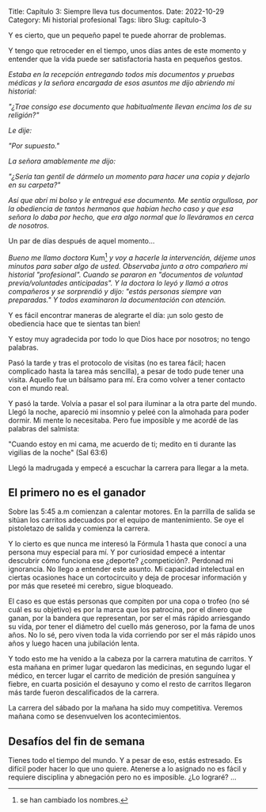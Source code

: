 Title: Capítulo 3: Siempre lleva tus documentos.
Date: 2022-10-29
Category: Mi historial profesional
Tags: libro
Slug: capítulo-3

Y es cierto, que un pequeño papel te puede ahorrar de problemas.

Y tengo que retroceder en el tiempo,  unos días antes de este momento y entender que la vida puede ser satisfactoria hasta en pequeños gestos.

*Estaba en la recepción entregando todos mis documentos y pruebas médicas y la señora encargada de esos asuntos me dijo abriendo mi historial:*

*"¿Trae consigo ese documento que habitualmente llevan encima los de su religión?"*

*Le dije:*

*"Por supuesto."*

*La señora amablemente me dijo:*

*"¿Sería tan gentil de dármelo un momento para hacer una copia y dejarlo en su carpeta?"*

*Así que abrí mi bolso y le entregué ese documento. Me sentía orgullosa, por la obediencia de tantos hermanos que habían hecho caso y que esa señora lo daba por hecho, que era algo normal que lo lleváramos en cerca de nosotros.*

Un par de días después de aquel momento...

*Bueno me llamo doctora* Kum[^1] *y voy a hacerle la intervención, déjeme unos minutos para saber algo de usted.*
*Observaba junto a otro compañero mi historial "profesional".*
*Cuando se pararon en "documentos de voluntad previa/voluntades anticipadas".*
*Y la doctora lo leyó y llamó a otros compañeros y se sorprendió y dijo: "estás personas siempre van preparadas."*
*Y todos examinaron la documentación con atención.*

Y es fácil encontrar maneras de alegrarte el día: ¡un solo gesto de obediencia hace que te sientas tan bien!

Y estoy muy agradecida por todo lo que Dios hace por nosotros; no tengo palabras.

Pasó la tarde y tras el protocolo de visitas (no es tarea fácil; hacen complicado hasta la tarea más sencilla), a pesar de todo pude tener una visita. Aquello fue un bálsamo para mí. Era como volver a tener contacto con el mundo real.

Y pasó la tarde. Volvía a pasar el sol para iluminar a la otra parte del mundo.
Llegó la noche, apareció mi insomnio y peleé con la almohada para poder dormir. Mi mente lo necesitaba. Pero fue imposible y me acordé de las palabras del salmista:

"Cuando estoy en mi cama, me acuerdo de ti; medito en ti durante las vigilias de la noche" (Sal 63:6)

Llegó la madrugada y empecé a escuchar la carrera para llegar a la meta.

## El primero no es el ganador

Sobre las 5:45 a.m comienzan a calentar motores. En la parrilla de salida se sitúan los carritos adecuados por el equipo de mantenimiento.
Se oye el pistoletazo de salida y comienza la carrera.

Y lo cierto es que nunca me interesó la Fórmula 1 hasta que conocí a una persona muy especial para mí. Y por curiosidad empecé a intentar descubrir cómo funciona ese ¿deporte? ¿competición?. Perdonad mi ignorancia. No llego a entender este asunto. Mi capacidad intelectual en ciertas ocasiones hace un cortocircuito y deja de procesar información y por más que reseteé mi cerebro, sigue bloqueado.

El caso es que estás personas que compiten por una copa o trofeo (no sé cuál es su objetivo)
es por la marca que los patrocina, por el dinero que ganan, por la bandera que representan, por ser el más rápido arriesgando su vida, por tener el diámetro del cuello más generoso, por la fama de unos años. No lo sé, pero viven toda la vida corriendo por ser el más rápido unos años y luego hacen una jubilación lenta.

Y todo esto me ha venido a la cabeza por la carrera matutina de carritos.
Y esta mañana en primer lugar quedaron las medicinas, en segundo lugar el médico, en tercer lugar el carrito de medición de presión sanguínea y fiebre, en cuarta posición el desayuno y como el resto de carritos llegaron más tarde fueron descalificados de la carrera.

La carrera del sábado por la mañana ha sido muy competitiva.
Veremos mañana como se desenvuelven los acontecimientos.

## Desafíos del fin de semana

Tienes todo el tiempo del mundo. 
Y a pesar de eso, estás estresado. Es difícil poder hacer lo que uno quiere.
Atenerse a lo asignado no es fácil y requiere disciplina y abnegación pero no es imposible.
¿Lo lograré? ...

[^1]: se han cambiado los nombres.

